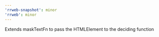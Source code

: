 ```yaml
---
'rrweb-snapshot': minor
'rrweb': minor
---
```


Extends maskTextFn to pass the HTMLElement to the deciding function

